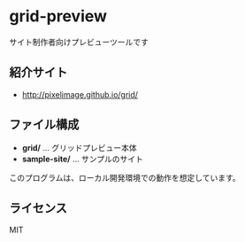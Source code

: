 # grid-preview
サイト制作者向けプレビューツールです

## 紹介サイト
- http://pixelimage.github.io/grid/

## ファイル構成
- __grid/__ ... グリッドプレビュー本体
- __sample-site/__ ... サンプルのサイト

このプログラムは、ローカル開発環境での動作を想定しています。


## ライセンス
MIT

